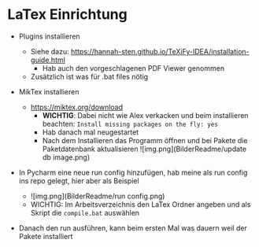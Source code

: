 # LaTex Einrichtung

- Plugins installieren 
   - Siehe dazu: https://hannah-sten.github.io/TeXiFy-IDEA/installation-guide.html       
      - Hab auch den vorgeschlagenen PDF Viewer genommen   
   - Zusätzlich ist was für .bat files nötig
- MikTex installieren
  - https://miktex.org/download
    - **WICHTIG**: Dabei nicht wie Alex verkacken und beim installieren beachten: `Install missing packages on the fly: yes`
    - Hab danach mal neugestartet
    - Nach dem Installieren das Programm öffnen und bei Pakete die Paketdatenbank aktualisieren
![img.png](BilderReadme/update db image.png)
- In Pycharm eine neue run config hinzufügen, hab meine als run config ins repo gelegt, hier aber als Beispiel
  - ![img.png](BilderReadme/run config.png)
  - WICHTIG: Im Arbeitsverzeichnis den LaTex Ordner angeben und als Skript die `compile.bat` auswählen

- Danach den run ausführen, kann beim ersten Mal was dauern weil der Pakete installiert